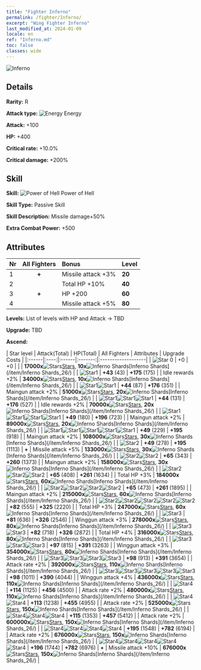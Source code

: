 ```yaml
---
title: "Fighter Inferno"
permalink: /fighter/Inferno/
excerpt: "Wing Fighter Inferno"
last_modified_at: 2024-01-09
locale: en
ref: "Inferno.md"
toc: false
classes: wide
---
```



 ![Inferno](/images/ship/fj_img4.png)

## Details

 **Rarity:** R 

 **Attack type:** ![Energy](/images/common_sx_icon8.png) Energy 

 **Attack:** +100

 **HP:** +400

 **Critical rate:** +10.0%

 **Critical damage:** +200%

## Skill

 **Skill:** ![Power of Hell](/images/skill/skill_32_p.png) Power of Hell

 **Skill Type:**  Passive Skill

 **Skill Description:**  Missile damage+50%

 **Extra Combat Power:**  +500

## Attributes

  |  Nr | All Fighters | Bonus | Level |
  |:----|:-------------:|:--------------------|:--------|
  | 1  | **+**  | Missile attack +3%  | **20** |
  | 2  |   | Total HP +10%  | **40** |
  | 3  | **+**  | HP +200  | **60** |
  | 4  |   | Missile attack +5%  | **80** |


 **Levels:**  List of levels with HP and Attack -> TBD

 **Upgrade:**  TBD

 **Ascend:**  

  |  Star level | Attack(Total) | HP(Total) | All Fighters | Attributes | Upgrade Costs |
  |:------|:----:|:------|:-------:|:-------------------|
  | ![Star 0](/images/s0.png)  | +0  | +0  |  |    | **17000x**![Stars](/images/item/Stars_p.png)[Stars](/item/Stars_2/), **10x**![Inferno Shards](/images/item/Inferno_Shards_p.png)[Inferno Shards](/item/Inferno Shards_26/) |
  | ![Star1](/images/s1.png)  | **+43** (43)  | **+175** (175)  |   | Idle rewards +2%  | **34000x**![Stars](/images/item/Stars_p.png)[Stars](/item/Stars_2/), **10x**![Inferno Shards](/images/item/Inferno_Shards_p.png)[Inferno Shards](/item/Inferno Shards_26/) |
  | ![Star1](/images/s1.png)![Star1](/images/s1.png)  | **+44** (87)  | **+176** (351)  |   | Maingun attack +2%  | **51000x**![Stars](/images/item/Stars_p.png)[Stars](/item/Stars_2/), **20x**![Inferno Shards](/images/item/Inferno_Shards_p.png)[Inferno Shards](/item/Inferno Shards_26/) |
  | ![Star1](/images/s1.png)![Star1](/images/s1.png)![Star1](/images/s1.png)  | **+44** (131)  | **+176** (527)  |   | Idle rewards +2%  | **70000x**![Stars](/images/item/Stars_p.png)[Stars](/item/Stars_2/), **20x**![Inferno Shards](/images/item/Inferno_Shards_p.png)[Inferno Shards](/item/Inferno Shards_26/) |
  | ![Star1](/images/s1.png)![Star1](/images/s1.png)![Star1](/images/s1.png)![Star1](/images/s1.png)  | **+49** (180)  | **+196** (723)  |   | Maingun attack +2%  | **89000x**![Stars](/images/item/Stars_p.png)[Stars](/item/Stars_2/), **20x**![Inferno Shards](/images/item/Inferno_Shards_p.png)[Inferno Shards](/item/Inferno Shards_26/) |
  | ![Star1](/images/s1.png)![Star1](/images/s1.png)![Star1](/images/s1.png)![Star1](/images/s1.png)![Star1](/images/s1.png)  | **+49** (229)  | **+195** (918)  |   | Maingun attack +2%  | **108000x**![Stars](/images/item/Stars_p.png)[Stars](/item/Stars_2/), **30x**![Inferno Shards](/images/item/Inferno_Shards_p.png)[Inferno Shards](/item/Inferno Shards_26/) |
  | ![Star2](/images/s2.png)  | **+49** (278)  | **+195** (1113)  | **+**  | Missile attack +5%  | **133000x**![Stars](/images/item/Stars_p.png)[Stars](/item/Stars_2/), **30x**![Inferno Shards](/images/item/Inferno_Shards_p.png)[Inferno Shards](/item/Inferno Shards_26/) |
  | ![Star2](/images/s2.png)![Star2](/images/s2.png)  | **+65** (343)  | **+260** (1373)  |   | Maingun attack +2%  | **158000x**![Stars](/images/item/Stars_p.png)[Stars](/item/Stars_2/), **30x**![Inferno Shards](/images/item/Inferno_Shards_p.png)[Inferno Shards](/item/Inferno Shards_26/) |
  | ![Star2](/images/s2.png)![Star2](/images/s2.png)![Star2](/images/s2.png)  | **+65** (408)  | **+261** (1634)  |   | Total HP +3%  | **184000x**![Stars](/images/item/Stars_p.png)[Stars](/item/Stars_2/), **60x**![Inferno Shards](/images/item/Inferno_Shards_p.png)[Inferno Shards](/item/Inferno Shards_26/) |
  | ![Star2](/images/s2.png)![Star2](/images/s2.png)![Star2](/images/s2.png)![Star2](/images/s2.png)  | **+65** (473)  | **+261** (1895)  |   | Maingun attack +2%  | **215000x**![Stars](/images/item/Stars_p.png)[Stars](/item/Stars_2/), **60x**![Inferno Shards](/images/item/Inferno_Shards_p.png)[Inferno Shards](/item/Inferno Shards_26/) |
  | ![Star2](/images/s2.png)![Star2](/images/s2.png)![Star2](/images/s2.png)![Star2](/images/s2.png)![Star2](/images/s2.png)  | **+82** (555)  | **+325** (2220)  |   | Total HP +3%  | **247000x**![Stars](/images/item/Stars_p.png)[Stars](/item/Stars_2/), **60x**![Inferno Shards](/images/item/Inferno_Shards_p.png)[Inferno Shards](/item/Inferno Shards_26/) |
  | ![Star3](/images/s3.png)  | **+81** (636)  | **+326** (2546)  |   | Winggun attack +3%  | **278000x**![Stars](/images/item/Stars_p.png)[Stars](/item/Stars_2/), **80x**![Inferno Shards](/images/item/Inferno_Shards_p.png)[Inferno Shards](/item/Inferno Shards_26/) |
  | ![Star3](/images/s3.png)![Star3](/images/s3.png)  | **+82** (718)  | **+326** (2872)  |   | Total HP +4%  | **316000x**![Stars](/images/item/Stars_p.png)[Stars](/item/Stars_2/), **80x**![Inferno Shards](/images/item/Inferno_Shards_p.png)[Inferno Shards](/item/Inferno Shards_26/) |
  | ![Star3](/images/s3.png)![Star3](/images/s3.png)![Star3](/images/s3.png)  | **+97** (815)  | **+391** (3263)  |   | Winggun attack +3%  | **354000x**![Stars](/images/item/Stars_p.png)[Stars](/item/Stars_2/), **80x**![Inferno Shards](/images/item/Inferno_Shards_p.png)[Inferno Shards](/item/Inferno Shards_26/) |
  | ![Star3](/images/s3.png)![Star3](/images/s3.png)![Star3](/images/s3.png)![Star3](/images/s3.png)  | **+98** (913)  | **+391** (3654)  |   | Attack rate +2%  | **392000x**![Stars](/images/item/Stars_p.png)[Stars](/item/Stars_2/), **110x**![Inferno Shards](/images/item/Inferno_Shards_p.png)[Inferno Shards](/item/Inferno Shards_26/) |
  | ![Star3](/images/s3.png)![Star3](/images/s3.png)![Star3](/images/s3.png)![Star3](/images/s3.png)![Star3](/images/s3.png)  | **+98** (1011)  | **+390** (4044)  |   | Winggun attack +4%  | **436000x**![Stars](/images/item/Stars_p.png)[Stars](/item/Stars_2/), **110x**![Inferno Shards](/images/item/Inferno_Shards_p.png)[Inferno Shards](/item/Inferno Shards_26/) |
  | ![Star4](/images/s4.png)  | **+114** (1125)  | **+456** (4500)  |   | Attack rate +2%  | **480000x**![Stars](/images/item/Stars_p.png)[Stars](/item/Stars_2/), **110x**![Inferno Shards](/images/item/Inferno_Shards_p.png)[Inferno Shards](/item/Inferno Shards_26/) |
  | ![Star4](/images/s4.png)![Star4](/images/s4.png)  | **+113** (1238)  | **+455** (4955)  |   | Attack rate +2%  | **525000x**![Stars](/images/item/Stars_p.png)[Stars](/item/Stars_2/), **150x**![Inferno Shards](/images/item/Inferno_Shards_p.png)[Inferno Shards](/item/Inferno Shards_26/) |
  | ![Star4](/images/s4.png)![Star4](/images/s4.png)![Star4](/images/s4.png)  | **+115** (1353)  | **+457** (5412)  |   | Attack rate +2%  | **600000x**![Stars](/images/item/Stars_p.png)[Stars](/item/Stars_2/), **150x**![Inferno Shards](/images/item/Inferno_Shards_p.png)[Inferno Shards](/item/Inferno Shards_26/) |
  | ![Star4](/images/s4.png)![Star4](/images/s4.png)![Star4](/images/s4.png)![Star4](/images/s4.png)  | **+195** (1548)  | **+782** (6194)  |   | Attack rate +2%  | **676000x**![Stars](/images/item/Stars_p.png)[Stars](/item/Stars_2/), **150x**![Inferno Shards](/images/item/Inferno_Shards_p.png)[Inferno Shards](/item/Inferno Shards_26/) |
  | ![Star4](/images/s4.png)![Star4](/images/s4.png)![Star4](/images/s4.png)![Star4](/images/s4.png)![Star4](/images/s4.png)  | **+196** (1744)  | **+782** (6976)  | **+**  | Missile attack +10%  | **676000x**![Stars](/images/item/Stars_p.png)[Stars](/item/Stars_2/), **150x**![Inferno Shards](/images/item/Inferno_Shards_p.png)[Inferno Shards](/item/Inferno Shards_26/) |

